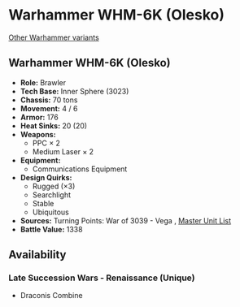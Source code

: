 # Warhammer WHM-6K (Olesko) 

[Other Warhammer variants](../warhammer.md) 

## Warhammer WHM-6K (Olesko) 

- **Role:** Brawler 
- **Tech Base:** Inner Sphere (3023) 
- **Chassis:** 70 tons 
- **Movement:** 4 / 6 
- **Armor:** 176 
- **Heat Sinks:** 20 (20) 
- **Weapons:** 
  - PPC × 2 
  - Medium Laser × 2 
- **Equipment:** 
  - Communications Equipment 
- **Design Quirks:** 
  - Rugged (×3) 
  - Searchlight 
  - Stable 
  - Ubiquitous 
- **Sources:** Turning Points: War of 3039 - Vega , [Master Unit List](http://masterunitlist.info/Unit/Details/7798) 
- **Battle Value:** 1338 

## Availability 

### Late Succession Wars - Renaissance (Unique) 

- Draconis Combine 

